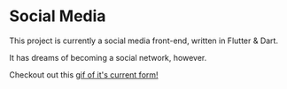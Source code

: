 # Social Media

This project is currently a social media front-end, written in Flutter & Dart.

It has dreams of becoming a social network, however.

Checkout out this [gif of it's current form!](https://i.imgur.com/p7x0sA0.gifv)
